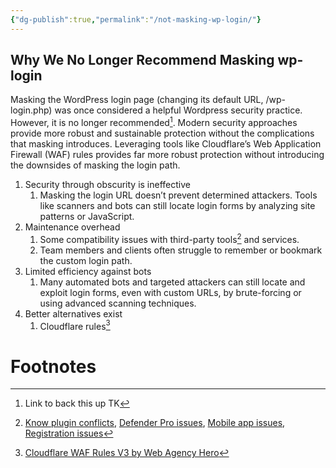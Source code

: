 ```yaml
---
{"dg-publish":true,"permalink":"/not-masking-wp-login/"}
---
```


## Why We No Longer Recommend Masking wp-login
Masking the WordPress login page (changing its default URL, /wp-login.php) was once considered a helpful Wordpress security practice. However, it is no longer recommended[^1]. Modern security approaches provide more robust and sustainable protection without the complications that masking introduces. Leveraging tools like Cloudflare’s Web Application Firewall (WAF) rules provides far more robust protection without introducing the downsides of masking the login path.

1. Security through obscurity is ineffective 
	1. Masking the login URL doesn’t prevent determined attackers. Tools like scanners and bots can still locate login forms by analyzing site patterns or JavaScript.
2. Maintenance overhead
	1. Some compatibility issues with third-party tools[^2] and services.
	2. Team members and clients often struggle to remember or bookmark the custom login path.
3. Limited efficiency against bots
	1. Many automated bots and targeted attackers can still locate and exploit login forms, even with custom URLs, by brute-forcing or using advanced scanning techniques.
4. Better alternatives exist
	1. Cloudflare rules[^3]
# Footnotes

[^1]: Link to back this up TK
[^2]: [Know plugin conflicts](https://apps.wordpress.com/support/mobile/login-signup/known-plugin-conflicts/?utm_source=chatgpt.com), [Defender Pro issues](https://wordpress.org/support/topic/masking-url-login-causing-registration-problem/?utm_source=chatgpt.com), [Mobile app issues](https://apps.wordpress.com/support/mobile/login-signup/known-plugin-conflicts/), [Registration issues](https://wordpress.org/support/topic/masking-url-login-causing-registration-problem/?utm_source=chatgpt.com)
[^3]: [Cloudflare WAF Rules V3 by Web Agency Hero](https://webagencyhero.com/cloudflare-waf-rules-v3/)
